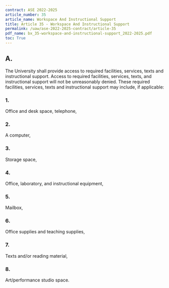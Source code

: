 ```yaml
---
contract: ASE 2022-2025
article_number: 35
article_name: Workspace And Instructional Support 
title: Article 35 - Workspace And Instructional Support 
permalink: /uaw/ase-2022-2025-contract/article-35
pdf_name: bx_35-workspace-and-instructional-support_2022-2025.pdf
toc: True
---
```



<div class="lvl2"><h2 class="inline-header">A.</h2> The University shall provide access to required facilities, services, texts and instructional support. Access to required facilities, services, texts, and instructional support will not be unreasonably denied. These required facilities, services, texts and instructional support may include, if applicable:

<div class="lvl3"><h3 class="inline-header">1.</h3> Office and desk space, telephone,
</div><!-- End of level 3: 1.-->
<div class="lvl3"><h3 class="inline-header">2.</h3> A computer,
</div><!-- End of level 3: 2.-->
<div class="lvl3"><h3 class="inline-header">3.</h3> Storage space,
</div><!-- End of level 3: 3.-->
<div class="lvl3"><h3 class="inline-header">4.</h3> Office, laboratory, and instructional equipment,
</div><!-- End of level 3: 4.-->
<div class="lvl3"><h3 class="inline-header">5.</h3> Mailbox,
</div><!-- End of level 3: 5.-->
<div class="lvl3"><h3 class="inline-header">6.</h3> Office supplies and teaching supplies,
</div><!-- End of level 3: 6.-->
<div class="lvl3"><h3 class="inline-header">7.</h3> Texts and/or reading material,
</div><!-- End of level 3: 7.-->
<div class="lvl3"><h3 class="inline-header">8.</h3> Art/performance studio space.
</div><!-- End of level 2: A.-->
</div><!-- End of level 3: 8.-->
